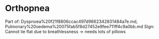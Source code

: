 # Orthopnea

Part of: Dyspnoea%20f21f8806ccac497d9662342831484a7e.md, Pulmonary%20oedema%20075fab5f8d27452e9fee711ff4c9a0bb.md
Sign: Cannot lie flat due to breathlessness → needs lots of pillows
